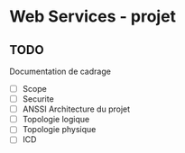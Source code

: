 # Web Services - projet

## TODO

Documentation de cadrage
- [ ] Scope
- [ ] Securite
- [ ] ANSSI
Architecture du projet
- [ ] Topologie logique
- [ ] Topologie physique
- [ ] ICD
